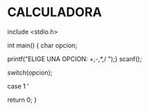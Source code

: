 # CALCULADORA
include <stdio.h>

int main()
{
char opcion;

printf("ELIGE UNA OPCION: +,-,*,/ ");}
scanf();


switch(opcion);

case 1 '

return 0;
}
